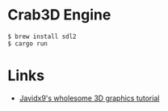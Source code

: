# Crab3D Engine

    $ brew install sdl2
    $ cargo run

# Links
- [Javidx9's wholesome 3D graphics tutorial](https://www.youtube.com/watch?v=ih20l3pJoeU&t=1614s)